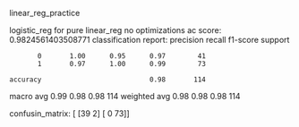 linear_reg_practice

logistic_reg for pure linear_reg no optimizations
ac score: 0.9824561403508771
classification report:
               precision    recall  f1-score   support

           0       1.00      0.95      0.97        41
           1       0.97      1.00      0.99        73

    accuracy                           0.98       114
   macro avg       0.99      0.98      0.98       114
weighted avg       0.98      0.98      0.98       114

confusin_matrix: 
[
    [39  2]
    [ 0 73]]